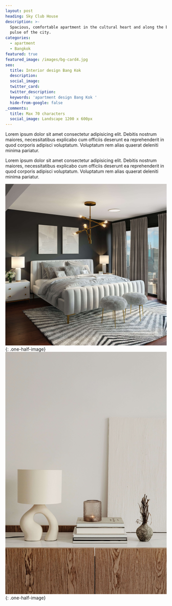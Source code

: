 ```yaml
---
layout: post
heading: Sky Club House
description: >-
  Spacious, comfortable apartment in the cultural heart and along the business
  pulse of the city.
categories:
  - apartment
  - Bangkok
featured: true
featured_image: /images/bg-card4.jpg
seo:
  title: Interior design Bang Kok
  description:
  social_image:
  twitter_card:
  twitter_description:
  keywords: 'apartment design Bang Kok '
  hide-from-google: false
_comments:
  title: Max 70 characters
  social_image: Landscape 1200 x 600px
---
```

Lorem ipsum dolor sit amet consectetur adipisicing elit. Debitis nostrum maiores, necessitatibus explicabo cum officiis deserunt ea reprehenderit in quod corporis adipisci voluptatum. Voluptatum rem alias quaerat deleniti minima pariatur.

Lorem ipsum dolor sit amet consectetur adipisicing elit. Debitis nostrum maiores, necessitatibus explicabo cum officiis deserunt ea reprehenderit in quod corporis adipisci voluptatum. Voluptatum rem alias quaerat deleniti minima pariatur.

![](/images/bg-card4.jpg){: .one-half-image}![](/images/bg-light.jpg){: .one-half-image}